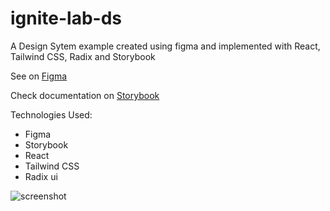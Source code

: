# ignite-lab-ds
A Design Sytem example created using figma and implemented with React, Tailwind CSS, Radix and Storybook

See on [Figma](https://www.figma.com/file/RnEu3ozPkVZmkD2A7Y3WB6/Ignite-Lab-Design-System?node-id=0%3A1)

Check documentation on [Storybook](https://hernanytec.github.io/ignite-lab-ds/)

Technologies Used:
- Figma
- Storybook
- React
- Tailwind CSS
- Radix ui

![screenshot](https://user-images.githubusercontent.com/31345577/195467256-212956d3-40b0-4403-b9ba-e00038f3116d.png)
